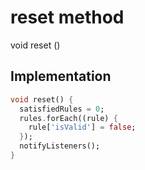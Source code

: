 


# reset method








void reset
()








## Implementation

```dart
void reset() {
  satisfiedRules = 0;
  rules.forEach((rule) {
    rule['isValid'] = false;
  });
  notifyListeners();
}
```







